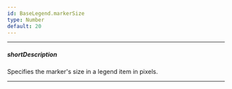 ```yaml
---
id: BaseLegend.markerSize
type: Number
default: 20
---
```

---
##### shortDescription
Specifies the marker's size in a legend item in pixels.

---
